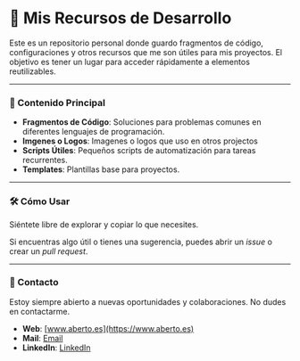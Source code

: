 # 📓 Mis Recursos de Desarrollo

Este es un repositorio personal donde guardo fragmentos de código, configuraciones y otros recursos que me son útiles para mis proyectos. El objetivo es tener un lugar para acceder rápidamente a elementos reutilizables.

-----

### 🚀 Contenido Principal

  * **Fragmentos de Código**: Soluciones para problemas comunes en diferentes lenguajes de programación.
  * **Imgenes o Logos**: Imagenes o logos que uso en otros projectos
  * **Scripts Útiles**: Pequeños scripts de automatización para tareas recurrentes.
  * **Templates**: Plantillas base para proyectos.

-----

### 🛠️ Cómo Usar

Siéntete libre de explorar y copiar lo que necesites. 

Si encuentras algo útil o tienes una sugerencia, puedes abrir un *issue* o crear un *pull request*.

-----

### 🤝 Contacto

Estoy siempre abierto a nuevas oportunidades y colaboraciones. No dudes en contactarme.

  * **Web**: [www.aberto.es](https://www.aberto.es)
  * **Mail**: [Email](mailto:zani.alberto@gmail.com)
  * **LinkedIn**: [LinkedIn](https://www.google.com/search?q=https://www.linkedin.com/in/alberto-zani)
